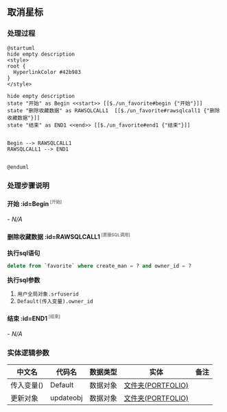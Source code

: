 ## 取消星标 <!-- {docsify-ignore-all} -->

   

### 处理过程

```plantuml
@startuml
hide empty description
<style>
root {
  HyperlinkColor #42b983
}
</style>

hide empty description
state "开始" as Begin <<start>> [[$./un_favorite#begin {"开始"}]]
state "删除收藏数据" as RAWSQLCALL1  [[$./un_favorite#rawsqlcall1 {"删除收藏数据"}]]
state "结束" as END1 <<end>> [[$./un_favorite#end1 {"结束"}]]


Begin --> RAWSQLCALL1
RAWSQLCALL1 --> END1


@enduml
```


### 处理步骤说明

#### 开始 :id=Begin<sup class="footnote-symbol"> <font color=gray size=1>[开始]</font></sup>



*- N/A*
#### 删除收藏数据 :id=RAWSQLCALL1<sup class="footnote-symbol"> <font color=gray size=1>[直接SQL调用]</font></sup>



<p class="panel-title"><b>执行sql语句</b></p>

```sql
delete from `favorite` where create_man = ? and owner_id = ?
```

<p class="panel-title"><b>执行sql参数</b></p>

1. `用户全局对象.srfuserid`
2. `Default(传入变量).owner_id`


#### 结束 :id=END1<sup class="footnote-symbol"> <font color=gray size=1>[结束]</font></sup>



*- N/A*



### 实体逻辑参数

|    中文名   |    代码名    |  数据类型    |  实体   |备注 |
| --------| --------| -------- | -------- | --------   |
|传入变量(<i class="fa fa-check"/></i>)|Default|数据对象|[文件夹(PORTFOLIO)](module/Base/Portfolio.md)||
|更新对象|updateobj|数据对象|[文件夹(PORTFOLIO)](module/Base/Portfolio.md)||
